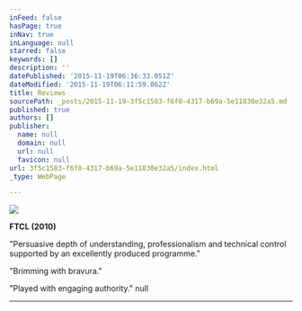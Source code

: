 ```yaml
---
inFeed: false
hasPage: true
inNav: true
inLanguage: null
starred: false
keywords: []
description: ''
datePublished: '2015-11-19T06:36:33.051Z'
dateModified: '2015-11-19T06:11:59.862Z'
title: Reviews
sourcePath: _posts/2015-11-19-3f5c1583-f6f0-4317-b69a-5e11830e32a5.md
published: true
authors: []
publisher:
  name: null
  domain: null
  url: null
  favicon: null
url: 3f5c1583-f6f0-4317-b69a-5e11830e32a5/index.html
_type: WebPage

---
```

![](https://the-grid-user-content.s3-us-west-2.amazonaws.com/295a4ce4-d51a-491c-9b5e-a20900b95d54.gif)

**FTCL (2010)**

"Persuasive depth of understanding, professionalism and technical control supported by an excellently produced programme."

"Brimming with bravura."

"Played with engaging authority."
null

****